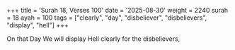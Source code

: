 +++
title = 'Surah 18, Verses 100'
date = '2025-08-30'
weight = 2240
surah = 18
ayah = 100
tags = ["clearly", "day", "disbeliever", "disbelievers", "display", "hell"]
+++

On that Day We will display Hell clearly for the disbelievers,